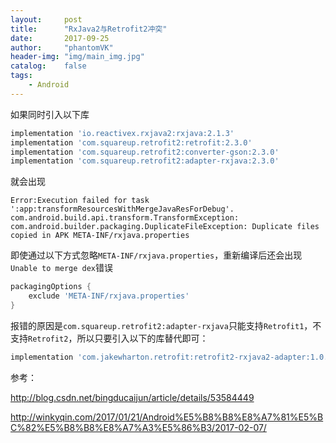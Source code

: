 ```yaml
---
layout:     post
title:      "RxJava2与Retrofit2冲突"
date:       2017-09-25
author:     "phantomVK"
header-img: "img/main_img.jpg"
catalog:    false
tags:
    - Android
---
```


如果同时引入以下库

```groovy
implementation 'io.reactivex.rxjava2:rxjava:2.1.3'
implementation 'com.squareup.retrofit2:retrofit:2.3.0'
implementation 'com.squareup.retrofit2:converter-gson:2.3.0'
implementation 'com.squareup.retrofit2:adapter-rxjava:2.3.0'
```

就会出现

```
Error:Execution failed for task ':app:transformResourcesWithMergeJavaResForDebug'.
com.android.build.api.transform.TransformException: com.android.builder.packaging.DuplicateFileException: Duplicate files copied in APK META-INF/rxjava.properties
```

即使通过以下方式忽略`META-INF/rxjava.properties`，重新编译后还会出现`Unable to merge dex`错误

```groovy
packagingOptions {  
    exclude 'META-INF/rxjava.properties'
} 
``` 



报错的原因是`com.squareup.retrofit2:adapter-rxjava`只能支持`Retrofit1`，不支持`Retrofit2`，所以只要引入以下的库替代即可：

```groovy
implementation 'com.jakewharton.retrofit:retrofit2-rxjava2-adapter:1.0.0'
```


参考： 

<http://blog.csdn.net/bingducaijun/article/details/53584449>

<http://winkyqin.com/2017/01/21/Android%E5%B8%B8%E8%A7%81%E5%BC%82%E5%B8%B8%E8%A7%A3%E5%86%B3/2017-02-07/>



